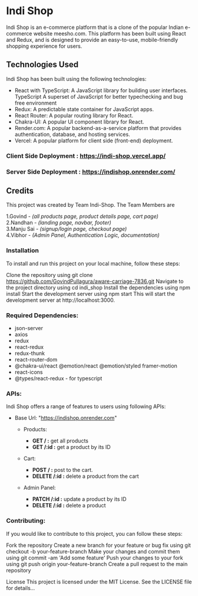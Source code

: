 # Indi Shop
Indi Shop is an e-commerce platform that is a clone of the popular Indian e-commerce website meesho.com. This platform has been built using React and Redux, and is designed to provide an easy-to-use, mobile-friendly shopping experience for users.

## Technologies Used
Indi Shop has been built using the following technologies:

- React with TypeScript: A JavaScript library for building user interfaces. TypeScript A superset of JavaScript for better typechecking and bug free environment
- Redux: A predictable state container for JavaScript apps.
- React Router: A popular routing library for React.
- Chakra-UI: A popular UI component library for React.
- Render.com: A popular backend-as-a-service platform that provides authentication, database, and hosting services.
- Vercel: A popular platform for client side (front-end) deployment.



### Client Side Deployment : https://indi-shop.vercel.app/
### Server Side Deployment : https://indishop.onrender.com/


## Credits
This project was created by Team Indi-Shop. The Team Members are 
<br>

1.Govind - _(all products page, product details page, cart page)_
<br> 
2.Nandhan -  _(landing page, navbar, footer)_
<br> 
3.Manju Sai - _(signup/login page, checkout page)_
<br> 
4.Vibhor -  _(Admin Panel, Authentication Logic, documentation)_

### Installation
To install and run this project on your local machine, follow these steps:

Clone the repository using git clone https://github.com/GovindPullagura/aware-carriage-7836.git
Navigate to the project directory using cd indi_shop
Install the dependencies using npm install
Start the development server using npm start
This will start the development server at http://localhost:3000.

### Required Dependencies:
   - json-server
   - axios
   - redux
   - react-redux
   - redux-thunk
   - react-router-dom
   - @chakra-ui/react @emotion/react @emotion/styled framer-motion
   - react-icons
   - @types/react-redux - for typescript

### APIs:
Indi Shop offers a range of features to users using following APIs:

- Base Url: "https://indishop.onrender.com"

   - Products:
       - __GET / :__ get all products
       - __GET /:id :__ get a product by its ID
       
   - Cart:
       -  __POST / :__  post to the cart.
       - __DELETE /:id :__ delete a product from the cart

   - Admin Panel:
       - __PATCH /:id :__ update a product by its ID
       - __DELETE /:id :__ delete a product



### Contributing:

If you would like to contribute to this project, you can follow these steps:

Fork the repository
Create a new branch for your feature or bug fix using git checkout -b your-feature-branch
Make your changes and commit them using git commit -am 'Add some feature'
Push your changes to your fork using git push origin your-feature-branch
Create a pull request to the main repository

License
This project is licensed under the MIT License. See the LICENSE file for details...

